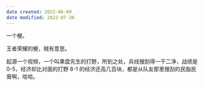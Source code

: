 ```yaml
---
date created: 2022-06-09
date modified: 2022-07-20
---
```


一个梗。

王者荣耀的梗，贼有意思。

起源一个视频，一个叫果盘先生的打野，所到之处，兵线搜刮得一干二净，战绩是 0-5，经济却比对面的打野 8-1 的经济还高几百块，都是从队友那里搜刮的民脂民膏啊，哈哈。
